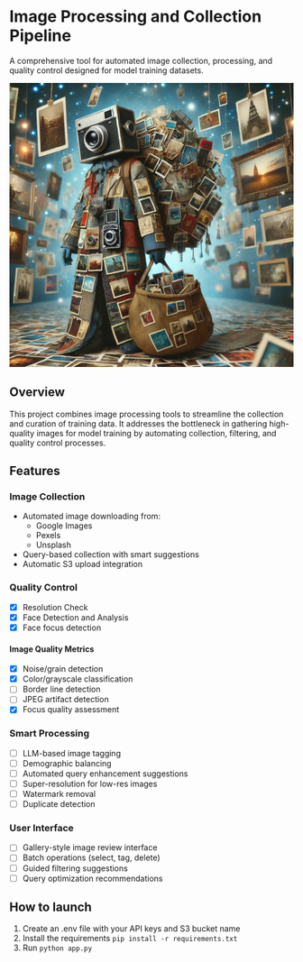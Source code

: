 # Image Processing and Collection Pipeline

A comprehensive tool for automated image collection, processing, and quality control designed for model training datasets.

![SnapSeeker Logo](https://raw.githubusercontent.com/shigabeev/SnapSeeker/refs/heads/main/logo.webp)

## Overview

This project combines image processing tools to streamline the collection and curation of training data. It addresses the bottleneck in gathering high-quality images for model training by automating collection, filtering, and quality control processes.

## Features

### Image Collection
- Automated image downloading from:
  - Google Images
  - Pexels
  - Unsplash
- Query-based collection with smart suggestions
- Automatic S3 upload integration

### Quality Control
- [x] Resolution Check
- [x] Face Detection and Analysis
- [x] Face focus detection
#### Image Quality Metrics
- [x] Noise/grain detection
- [x] Color/grayscale classification
- [ ] Border line detection 
- [ ] JPEG artifact detection
- [x] Focus quality assessment

### Smart Processing
- [ ] LLM-based image tagging
- [ ] Demographic balancing
- [ ] Automated query enhancement suggestions
- [ ] Super-resolution for low-res images
- [ ] Watermark removal
- [ ] Duplicate detection

### User Interface
- [ ] Gallery-style image review interface
- [ ] Batch operations (select, tag, delete)
- [ ] Guided filtering suggestions
- [ ] Query optimization recommendations

## How to launch
1. Create an .env file with your API keys and S3 bucket name
2. Install the requirements `pip install -r requirements.txt`
3. Run `python app.py`

